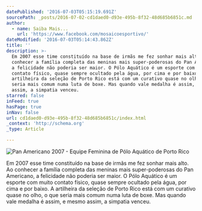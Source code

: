 ```yaml
---
datePublished: '2016-07-03T05:15:19.691Z'
sourcePath: _posts/2016-07-02-cd1daed0-d93e-495b-8f32-48d685b6851c.md
author:
  - name: Saiba Mais...
    url: 'https://www.facebook.com/mosaicoesportivo/'
dateModified: '2016-07-03T05:14:43.862Z'
title: ''
description: >-
  Em 2007 esse time constituído na base de irmãs me fez sonhar mais alto. Ao
  conhecer a família completa das meninas mais super-poderosas do Pan Americano,
  a felicidade não poderia ser maior. O Pólo Aquático é um esporte com muito
  contato físico, quase sempre ocultado pela água, por cima e por baixo. A
  artilheira da seleção de Porto Rico está com um curativo quase no olho, o que
  seria mais comum numa luta de boxe. Mas quando vale medalha é assim, e mesmo
  assim, a simpatia venceu.
starred: false
inFeed: true
hasPage: true
inNav: false
url: cd1daed0-d93e-495b-8f32-48d685b6851c/index.html
_context: 'http://schema.org'
_type: Article

---
```

![Pan Americano 2007 - Equipe Feminina de Pólo Aquático de Porto Rico](https://imgflo.herokuapp.com/graph/vahj1ThiexotieMo/73f52fe4799a97cd256967283a1929f9/croprotate.jpg?cropheight=2593&cropwidth=3872&degrees=0&input=https%3A%2F%2Fthe-grid-user-content.s3-us-west-2.amazonaws.com%2Fb4bf510d-5fd9-4a07-a82a-77a5b33c7303.jpg&x=0&y=0)

Em 2007 esse time constituído na base de irmãs me fez sonhar mais alto. Ao conhecer a família completa das meninas mais super-poderosas do Pan Americano, a felicidade não poderia ser maior. O Pólo Aquático é um esporte com muito contato físico, quase sempre ocultado pela água, por cima e por baixo. A artilheira da seleção de Porto Rico está com um curativo quase no olho, o que seria mais comum numa luta de boxe. Mas quando vale medalha é assim, e mesmo assim, a simpatia venceu.